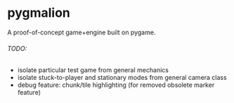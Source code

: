 # pygmalion

A proof-of-concept game+engine built on pygame.

###### TODO:
 - isolate particular test game from general mechanics
 - isolate stuck-to-player and stationary modes from general camera class
 - debug feature: chunk/tile highlighting (for removed obsolete marker feature)
